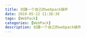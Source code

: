 ```yaml
---
title: 创建一个自己的webpack插件
date: 2019-05-22 11:38:39
tags: [WebPack]
categories: [WebPack]
description: 创建一个自己的webpack插件
---
```

